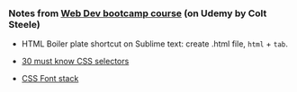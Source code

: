 ### Notes from [Web Dev bootcamp course](https://www.udemy.com/the-web-developer-bootcamp/learn/v4/content) (on Udemy by Colt Steele)

- HTML Boiler plate shortcut on Sublime text: create .html file, ```html``` + ```tab```.

- [30 must know CSS selectors](https://code.tutsplus.com/tutorials/the-30-css-selectors-you-must-memorize--net-16048)

- [CSS Font stack](https://www.cssfontstack.com/)

